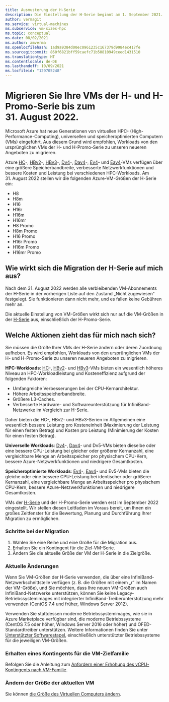 ```yaml
---
title: Ausmusterung der H-Serie
description: Die Einstellung der H-Serie beginnt am 1. September 2021.
author: vermagit
ms.service: virtual-machines
ms.subservice: vm-sizes-hpc
ms.topic: conceptual
ms.date: 08/02/2021
ms.author: amverma
ms.openlocfilehash: 1ad9a9384d00ec0961235c167379d9984ec417fe
ms.sourcegitcommit: 860f6821bff59caefc71b50810949ceed1431510
ms.translationtype: HT
ms.contentlocale: de-DE
ms.lasthandoff: 10/09/2021
ms.locfileid: "129705248"
---
```

# <a name="migrate-your-h-and-h-series-promo-virtual-machines-by-august-31-2022"></a>Migrieren Sie Ihre VMs der H- und H-Promo-Serie bis zum 31. August 2022.

Microsoft Azure hat neue Generationen von virtuellen HPC- (High-Performance-Computing), universellen und speicheroptimierten Computern (VMs) eingeführt. Aus diesem Grund wird empfohlen, Workloads von den ursprünglichen VMs der H- und H-Promo-Serie zu unseren neueren Angeboten zu migrieren.

Azure [HC](hc-series.md)-, [HBv2](hbv2-series.md)-, [HBv3](hbv3-series.md)-, [Dv4](dv4-dsv4-series.md)-, [Dav4](dav4-dasv4-series.md)-, [Ev4](ev4-esv4-series.md)- und [Eav4](eav4-easv4-series.md)-VMs verfügen über eine größere Speicherbandbreite, verbesserte Netzwerkfunktionen und bessere Kosten und Leistung bei verschiedenen HPC-Workloads. Am 31. August 2022 stellen wir die folgenden Azure-VM-Größen der H-Serie ein:

- H8
- H8m
- H16
- H16r
- H16m
- H16mr
- H8 Promo
- H8m Promo
- H16 Promo
- H16r Promo
- H16m Promo
- H16mr Promo

## <a name="how-does-the-h-series-migration-affect-me"></a>Wie wirkt sich die Migration der H-Serie auf mich aus?

Nach dem 31. August 2022 werden alle verbleibenden VM-Abonnements der H-Serie in der vorherigen Liste auf den Zustand „Nicht zugewiesen“ festgelegt. Sie funktionieren dann nicht mehr, und es fallen keine Gebühren mehr an.

Die aktuelle Einstellung von VM-Größen wirkt sich nur auf die VM-Größen in der [H-Serie](h-series.md) aus, einschließlich der H-Promo-Serie.

## <a name="what-actions-should-i-take"></a>Welche Aktionen zieht das für mich nach sich?

Sie müssen die Größe Ihrer VMs der H-Serie ändern oder deren Zuordnung aufheben. Es wird empfohlen, Workloads von den ursprünglichen VMs der H- und H-Promo-Serie zu unseren neueren Angeboten zu migrieren.

**HPC-Workloads**: [HC](hc-series.md)-, [HBv2](hbv2-series.md)- und [HBv3](hbv3-series.md)-VMs bieten ein wesentlich höheres Niveau an HPC-Workloadleistung und Kosteneffizienz aufgrund der folgenden Faktoren:

- Umfangreiche Verbesserungen bei der CPU-Kernarchitektur.
- Höhere Arbeitsspeicherbandbreite.
- Größere L3-Caches.
- Verbesserte Hardware- und Softwareunterstützung für InfiniBand-Netzwerke im Vergleich zur H-Serie.

Daher bieten die HC-, HBv2- und HBv3-Serien im Allgemeinen eine wesentlich bessere Leistung pro Kosteneinheit (Maximierung der Leistung für einen festen Betrag) und Kosten pro Leistung (Minimierung der Kosten für einen festen Betrag).

**Universelle Workloads**: [Dv4](dv4-dsv4-series.md)-, [Dav4](dav4-dasv4-series.md)- und Dv5-VMs bieten dieselbe oder eine bessere CPU-Leistung bei gleicher oder größerer Kernanzahl, eine vergleichbare Menge an Arbeitsspeicher pro physischem CPU-Kern, bessere Azure-Netzwerkfunktionen und niedrigere Gesamtkosten.

**Speicheroptimierte Workloads**: [Ev4](ev4-esv4-series.md)-, [Eav4](eav4-easv4-series.md)- und Ev5-VMs bieten die gleiche oder eine bessere CPU-Leistung bei identischer oder größerer Kernanzahl, eine vergleichbare Menge an Arbeitsspeicher pro physischem CPU-Kern, bessere Azure-Netzwerkfunktionen und niedrigere Gesamtkosten.

VMs der [H-Serie](h-series.md) und der H-Promo-Serie werden erst im September 2022 eingestellt. Wir stellen diesen Leitfaden im Voraus bereit, um Ihnen ein großes Zeitfenster für die Bewertung, Planung und Durchführung Ihrer Migration zu ermöglichen.

### <a name="migration-steps"></a>Schritte bei der Migration

1. Wählen Sie eine Reihe und eine Größe für die Migration aus.
1. Erhalten Sie ein Kontingent für die Ziel-VM-Serie.
1. Ändern Sie die aktuelle Größe der VM der H-Serie in die Zielgröße.

### <a name="breaking-changes"></a>Aktuelle Änderungen

Wenn Sie VM-Größen der H-Serie verwenden, die über eine InfiniBand-Netzwerkschnittstelle verfügen (z. B. die Größen mit einem „r“ im Namen der VM-Größe), und Sie möchten, dass Ihre neuen VM-Größen auch InfiniBand-Netzwerke unterstützen, können Sie keine Legacy-Betriebssystemimages mit integrierter InfiniBand-Treiberunterstützung mehr verwenden (CentOS 7.4 und früher, Windows Server 2012).

Verwenden Sie stattdessen moderne Betriebssystemimages, wie sie in Azure Marketplace verfügbar sind, die moderne Betriebssysteme (CentOS 7.5 oder höher, Windows Server 2016 oder höher) und OFED-Standardtreiber unterstützen. Weitere Informationen finden Sie unter [Unterstützter Softwarestapel](hbv3-series.md#get-started), einschließlich unterstützter Betriebssysteme für die jeweiligen VM-Größen.

### <a name="get-a-quota-for-the-target-vm-family"></a>Erhalten eines Kontingents für die VM-Zielfamilie

Befolgen Sie die Anleitung zum [Anfordern einer Erhöhung des vCPU-Kontingents nach VM-Familie](../azure-portal/supportability/per-vm-quota-requests.md).

### <a name="resize-the-current-vm"></a>Ändern der Größe der aktuellen VM

Sie können [die Größe des Virtuellen Computers ändern](resize-vm.md).
